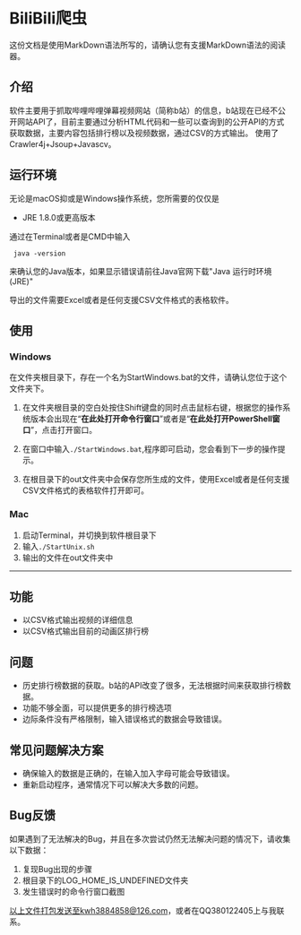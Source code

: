 # BiliBili爬虫

这份文档是使用MarkDown语法所写的，请确认您有支援MarkDown语法的阅读器。

## 介绍
软件主要用于抓取哔哩哔哩弹幕视频网站（简称b站）的信息，b站现在已经不公开网站API了，目前主要通过分析HTML代码和一些可以查询到的公开API的方式获取数据，主要内容包括排行榜以及视频数据，通过CSV的方式输出。
使用了Crawler4j+Jsoup+Javascv。

## 运行环境
无论是macOS抑或是Windows操作系统，您所需要的仅仅是

- JRE 1.8.0或更高版本

通过在Terminal或者是CMD中输入

``` java -version```

来确认您的Java版本，如果显示错误请前往Java官网下载"Java 运行时环境(JRE)"

导出的文件需要Excel或者是任何支援CSV文件格式的表格软件。

## 使用

### Windows

在文件夹根目录下，存在一个名为StartWindows.bat的文件，请确认您位于这个文件夹下。

1. 在文件夹根目录的空白处按住Shift键盘的同时点击鼠标右键，根据您的操作系统版本会出现在“**在此处打开命令行窗口**”或者是“**在此处打开PowerShell窗口**”，点击打开窗口。

2. 在窗口中输入`./StartWindows.bat`,程序即可启动，您会看到下一步的操作提示。

3. 在根目录下的out文件夹中会保存您所生成的文件，使用Excel或者是任何支援CSV文件格式的表格软件打开即可。

### Mac
1. 启动Terminal，并切换到软件根目录下
2. 输入`./StartUnix.sh`
3. 输出的文件在out文件夹中

---
## 功能
- 以CSV格式输出视频的详细信息
- 以CSV格式输出目前的动画区排行榜

## 问题
- 历史排行榜数据的获取。b站的API改变了很多，无法根据时间来获取排行榜数据。
- 功能不够全面，可以提供更多的排行榜选项
- 边际条件没有严格限制，输入错误格式的数据会导致错误。

## 常见问题解决方案
- 确保输入的数据是正确的，在输入加入字母可能会导致错误。
- 重新启动程序，通常情况下可以解决大多数的问题。

## Bug反馈
如果遇到了无法解决的Bug，并且在多次尝试仍然无法解决问题的情况下，请收集以下数据：
1. 复现Bug出现的步骤
2. 根目录下的LOG_HOME_IS_UNDEFINED文件夹
3. 发生错误时的命令行窗口截图

以上文件打包发送至kwh3884858@126.com，或者在QQ380122405上与我联系。
